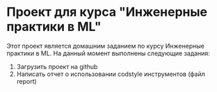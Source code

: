# Проект для курса "Инженерные практики в ML"
Этот проект является домашним заданием по курсу Инженерные практики в ML.
На данный момент выполнены следующие задания:
1. Загрузить проект на github
2. Написать отчет о использовании codstyle инструментов (файл report)
